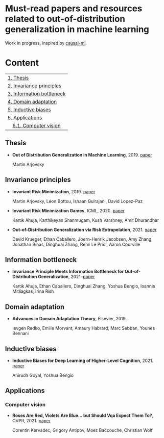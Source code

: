 # Must-read papers and resources related to out-of-distribution generalization in machine learning
Work in progress, inspired by [causal-ml](https://github.com/jvpoulos/causal-ml).
# Content
<table>
<tr><td colspan="2"><a href="#thesis">1. Thesis</a></td></tr> 
<tr><td colspan="2"><a href="#invariance-principles">2. Invariance principles </a></td></tr> 
<tr><td colspan="2"><a href="#information-bottleneck">3. Information bottleneck</a></td></tr> 
<tr><td colspan="2"><a href="#domain-adaptation">4. Domain adaptation</a></td></tr> 
<tr><td colspan="2"><a href="#inductive-biases">5. Inductive biases</a></td></tr> 
<tr><td colspan="2"><a href="#applications">6. Applications</a></td></tr> 
<tr>
    <td>&emsp;<a href="#computer-vision">6.1. Computer vision</a></td>
    
</tr> 
</tr> 
</table>

## Thesis
* **Out of Distribution Generalization in Machine Learning**, 2019. [paper](https://arxiv.org/abs/2103.02667)

   Martin Arjovsky

## Invariance principles

* **Invariant Risk Minimization**, 2019. [paper](https://arxiv.org/abs/1907.02893)
   
   Martin Arjovsky, Léon Bottou, Ishaan Gulrajani, David Lopez-Paz

* **Invariant Risk Minimization Games**, ICML, 2020. [paper](https://arxiv.org/abs/2002.04692)

   Kartik Ahuja, Karthikeyan Shanmugam, Kush Varshney, Amit Dhurandhar 

* **Out-of-Distribution Generalization via Risk Extrapolation**, 2021. [paper](https://arxiv.org/abs/2003.00688)

   David Krueger, Ethan Caballero, Joern-Henrik Jacobsen, Amy Zhang, Jonathan Binas, Dinghuai Zhang, Remi Le Priol, Aaron Courville

## Information bottleneck
* **Invariance Principle Meets Information Bottleneck for Out-of-Distribution Generalization**, 2021. [paper](https://arxiv.org/abs/2106.06607)
   
   Kartik Ahuja, Ethan Caballero, Dinghuai Zhang, Yoshua Bengio, Ioannis Mitliagkas, Irina Rish

## Domain adaptation
* **Advances in Domain Adaptation Theory**, Elsevier, 2019.

  Ievgen Redko, Emilie Morvant, Amaury Habrard, Marc Sebban, Younès Bennani

## Inductive biases
* **Inductive Biases for Deep Learning of Higher-Level Cognition**, 2021. [paper](https://arxiv.org/abs/2011.15091)
   
   Anirudh Goyal, Yoshua Bengio


## Applications

### Computer vision

* **Roses Are Red, Violets Are Blue... but Should Vqa Expect Them To?**, CVPR, 2021. [paper](https://arxiv.org/abs/2006.05121)
  
   Corentin Kervadec, Grigory Antipov, Moez Baccouche, Christian Wolf
